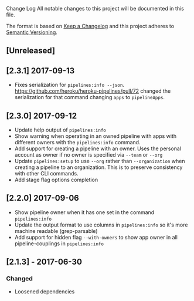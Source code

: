 Change Log
All notable changes to this project will be documented in this file.

The format is based on [Keep a Changelog](http://keepachangelog.com/)
and this project adheres to [Semantic Versioning](http://semver.org/).

## [Unreleased]

## [2.3.1] 2017-09-13

- Fixes serialization for `pipelines:info --json`. https://github.com/heroku/heroku-pipelines/pull/72 changed the serialization for that command changing `apps` to `pipelineApps`.

## [2.3.0] 2017-09-12

- Update help output of `pipelines:info`
- Show warning when operating in an owned pipeline with apps with different owners with the `pipelines:info` command.
- Add support for creating a pipeline with an owner. Uses the personal account as owner if no owner is specified via `--team` or `--org`
- Update `pipelines:setup` to use `--org` rather than `--organization` when creating a pipeline to an organization. This is to preserve consistency with other CLI commands.
- Add stage flag options completion

## [2.2.0] 2017-09-06

- Show pipeline owner when it has one set in the command `pipelines:info`
- Update the output format to use columns in `pipelines:info` so it's more machine readable (grep-parsable)
- Add support for hidden flag `--with-owners` to show app owner in all pipeline-couplings in `pipelines:info`


## [2.1.3] - 2017-06-30
### Changed
- Loosened dependencies
